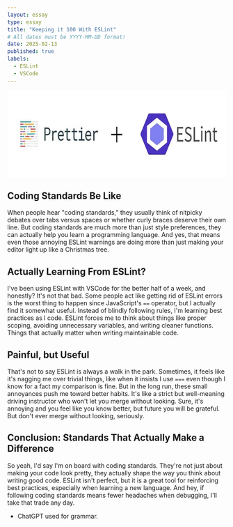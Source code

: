 ```yaml
---
layout: essay
type: essay
title: "Keeping it 100 With ESLint"
# All dates must be YYYY-MM-DD format!
date: 2025-02-13
published: true
labels:
  - ESLint
  - VSCode
---
```


<img class="img-fluid" src="../img/pretter-eslint.jpg" style="display: block; margin: auto; height: 200px; width: auto;">

## Coding Standards Be Like

When people hear "coding standards," they usually think of nitpicky debates over tabs versus spaces or whether curly braces deserve their own line. But coding standards are much more than just style preferences, they can actually help you learn a programming language. And yes, that means even those annoying ESLint warnings are doing more than just making your editor light up like a Christmas tree.

## Actually Learning From ESLint?

I've been using ESLint with VSCode for the better half of a week, and honestly? It's not that bad. Some people act like getting rid of ESLint errors is the worst thing to happen since JavaScript's `==` operator, but I actually find it somewhat useful. Instead of blindly following rules, I'm learning best practices as I code. ESLint forces me to think about things like proper scoping, avoiding unnecessary variables, and writing cleaner functions. Things that actually matter when writing maintainable code.

## Painful, but Useful

That's not to say ESLint is always a walk in the park. Sometimes, it feels like it's nagging me over trivial things, like when it insists I use `===` even though I know for a fact my comparison is fine. But in the long run, these small annoyances push me toward better habits. It's like a strict but well-meaning driving instructor who won't let you merge without looking. Sure, it's annoying and you feel like you know better, but future you will be grateful. But don't ever merge without looking, seriously.

## Conclusion: Standards That Actually Make a Difference

So yeah, I'd say I'm on board with coding standards. They're not just about making your code look pretty, they actually shape the way you think about writing good code. ESLint isn't perfect, but it is a great tool for reinforcing best practices, especially when learning a new language. And hey, if following coding standards means fewer headaches when debugging, I'll take that trade any day.

* ChatGPT used for grammar.
